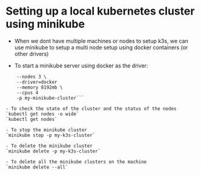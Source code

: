 # Setting up a local kubernetes cluster using minikube
- When we dont have multiple machines or nodes to setup k3s, we can use minikube to setup a multi node setup using docker containers (or other drivers)

- To start a minikube server using docker as the driver:
```minikube start \
    --nodes 3 \
    --driver=docker
    --memory 8192mb \
    --cpus 4
    -p my-minikube-cluster```

- To check the state of the cluster and the status of the nodes
`kubectl get nodes -o wide`
`kubectl get nodes`

- To stop the minikube cluster
`minikube stop -p my-k3s-cluster`

- To delete the minikube cluster
`minikube delete -p my-k3s-cluster`

- To delete all the minikube clusters on the machine
`minikube delete --all`